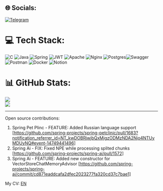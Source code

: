  
## 🌐 Socials:
[![Telegram](https://img.shields.io/badge/-telegram-red?color=white&logo=telegram&logoColor=black)](https://t.me/ogbozoyan)


# 💻 Tech Stack:
![C](https://img.shields.io/badge/c-%2300599C.svg?style=for-the-badge&logo=c&logoColor=white) ![Java](https://img.shields.io/badge/java-%23ED8B00.svg?style=for-the-badge&logo=java&logoColor=white) ![Spring](https://img.shields.io/badge/spring-%236DB33F.svg?style=for-the-badge&logo=spring&logoColor=white) ![JWT](https://img.shields.io/badge/JWT-black?style=for-the-badge&logo=JSON%20web%20tokens)  ![Apache](https://img.shields.io/badge/apache-%23D42029.svg?style=for-the-badge&logo=apache&logoColor=white) ![Nginx](https://img.shields.io/badge/nginx-%23009639.svg?style=for-the-badge&logo=nginx&logoColor=white) ![Postgres](https://img.shields.io/badge/postgres-%23316192.svg?style=for-the-badge&logo=postgresql&logoColor=white)![Swagger](https://img.shields.io/badge/-Swagger-%23Clojure?style=for-the-badge&logo=swagger&logoColor=white) ![Postman](https://img.shields.io/badge/Postman-FF6C37?style=for-the-badge&logo=postman&logoColor=white) ![Docker](https://img.shields.io/badge/docker-%230db7ed.svg?style=for-the-badge&logo=docker&logoColor=white) ![Notion](https://img.shields.io/badge/Notion-%23000000.svg?style=for-the-badge&logo=notion&logoColor=white) 




# 📊 GitHub Stats:
![](https://github-readme-stats.vercel.app/api?username=ogbozoyan&theme=dark&hide_border=false&include_all_commits=true&count_private=true)<br/>
![](https://github-readme-streak-stats.herokuapp.com/?user=ogbozoyan&theme=dark&hide_border=false)<br/>

---
Open source contributions:
1. Spring Pet Plinc - FEATURE: Added Russian language support [https://github.com/spring-projects/spring-petclinic/pull/1683?notification_referrer_id=NT_kwDOBRjwjbQxMjgzODMzNDA2Njo4NTUyMDUyNQ#event-14749441496]
2.  Spring Ai - FIX: Fixed NPE while processing splited chunks [https://github.com/spring-projects/spring-ai/pull/1572]
3.  Spring Ai - FEATURE: Added new constructor for VectorStoreChatMemoryAdvisor [https://github.com/spring-projects/spring-ai/commit/cd871eaddcafa2dfec2023277fa320cd37c7bae1]


My CV: [EN](https://github.com/user-attachments/files/19238139/Bozoyan.Oganes.en.cv.pdf)

